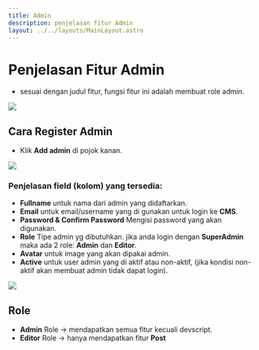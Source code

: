 ```yaml
---
title: Admin
description: penjelasan fitur Admin
layout: ../../layouts/MainLayout.astro
---
```


# Penjelasan Fitur Admin
- sesuai dengan judul fitur, fungsi fitur ini adalah membuat role admin.

<img  class="image-component" src="https://i.im.ge/2023/04/02/IPi659.image.png">

## Cara Register Admin

- Klik **Add admin** di pojok kanan. 
 
<img  class="image-component" src="https://i.im.ge/2023/04/02/IPitM8.image.png">

### **Penjelasan field (kolom) yang tersedia:**

  - **Fullname** untuk nama dari admin yang didaftarkan.
  - **Email** untuk email/username yang di gunakan untuk login ke **CMS**.
  - **Password & Confirm Password** Mengisi password yang akan digunakan.
  - **Role** Tipe admin yg dibutuhkan. jika anda login dengan **SuperAdmin** maka ada 2 role: **Admin** dan **Editor**.
  - **Avatar** untuk image yang akan dipakai admin.
  - **Active** untuk user admin yang di aktif atau non-aktif, (jika kondisi non-aktif akan membuat admin tidak dapat login).

<img  class="image-component" src="https://i.im.ge/2023/04/02/IPiVnr.image.png">


## Role
- **Admin** Role
  -> mendapatkan semua fitur kecuali devscript.
- **Editor** Role
  -> hanya mendapatkan fitur **Post**

